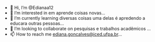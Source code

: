 - 👋 Hi, I’m @Edianaa12
- 👀 I’m interested in em aprende coisas novas...
- 🌱 I’m currently learning diversas coisas uma delas é apredendo a educara outras pessoas...
- 💞️ I’m looking to collaborate on pesquisas e trabalhos acadêmicos ...
- 📫 How to reach me ediana.goncalves@iced.ufpa.br...

<!---
Edianaa12/Edianaa12 is a ✨ special ✨ repository because its `README.md` (this file) appears on your GitHub profile.
You can click the Preview link to take a look at your changes.
--->

